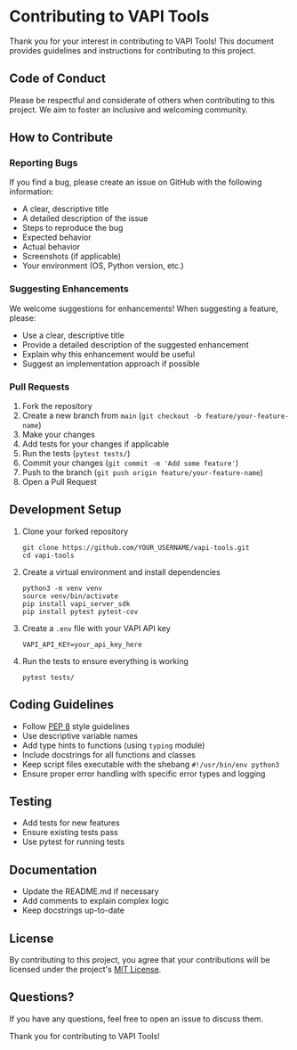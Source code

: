# Contributing to VAPI Tools

Thank you for your interest in contributing to VAPI Tools! This document provides guidelines and instructions for contributing to this project.

## Code of Conduct

Please be respectful and considerate of others when contributing to this project. We aim to foster an inclusive and welcoming community.

## How to Contribute

### Reporting Bugs

If you find a bug, please create an issue on GitHub with the following information:

- A clear, descriptive title
- A detailed description of the issue
- Steps to reproduce the bug
- Expected behavior
- Actual behavior
- Screenshots (if applicable)
- Your environment (OS, Python version, etc.)

### Suggesting Enhancements

We welcome suggestions for enhancements! When suggesting a feature, please:

- Use a clear, descriptive title
- Provide a detailed description of the suggested enhancement
- Explain why this enhancement would be useful
- Suggest an implementation approach if possible

### Pull Requests

1. Fork the repository
2. Create a new branch from `main` (`git checkout -b feature/your-feature-name`)
3. Make your changes
4. Add tests for your changes if applicable
5. Run the tests (`pytest tests/`)
6. Commit your changes (`git commit -m 'Add some feature'`)
7. Push to the branch (`git push origin feature/your-feature-name`)
8. Open a Pull Request

## Development Setup

1. Clone your forked repository
   ```
   git clone https://github.com/YOUR_USERNAME/vapi-tools.git
   cd vapi-tools
   ```

2. Create a virtual environment and install dependencies
   ```
   python3 -m venv venv
   source venv/bin/activate
   pip install vapi_server_sdk
   pip install pytest pytest-cov
   ```

3. Create a `.env` file with your VAPI API key
   ```
   VAPI_API_KEY=your_api_key_here
   ```

4. Run the tests to ensure everything is working
   ```
   pytest tests/
   ```

## Coding Guidelines

- Follow [PEP 8](https://www.python.org/dev/peps/pep-0008/) style guidelines
- Use descriptive variable names
- Add type hints to functions (using `typing` module)
- Include docstrings for all functions and classes
- Keep script files executable with the shebang `#!/usr/bin/env python3`
- Ensure proper error handling with specific error types and logging

## Testing

- Add tests for new features
- Ensure existing tests pass
- Use pytest for running tests

## Documentation

- Update the README.md if necessary
- Add comments to explain complex logic
- Keep docstrings up-to-date

## License

By contributing to this project, you agree that your contributions will be licensed under the project's [MIT License](LICENSE).

## Questions?

If you have any questions, feel free to open an issue to discuss them.

Thank you for contributing to VAPI Tools!